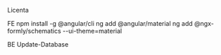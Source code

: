 Licenta

FE 
npm install -g @angular/cli
ng add @angular/material
ng add @ngx-formly/schematics --ui-theme=material

BE
Update-Database
